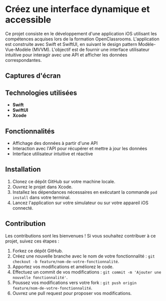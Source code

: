 
# Créez une interface dynamique et accessible

Ce projet consiste en le développement d'une application iOS utilisant les compétences acquises lors de la formation OpenClassrooms. L'application est construite avec Swift et SwiftUI, en suivant le design pattern Modèle-Vue-Modèle (MVVM). L'objectif est de fournir une interface utilisateur intuitive pour interagir avec une API et afficher les données correspondantes.

## Captures d'écran





## Technologies utilisées

- **Swift**
- **SwiftUI**
- **Xcode**

## Fonctionnalités

- Affichage des données à partir d'une API
- Interaction avec l'API pour récupérer et mettre à jour les données
- Interface utilisateur intuitive et réactive

## Installation

1. Clonez ce dépôt GitHub sur votre machine locale.
2. Ouvrez le projet dans Xcode.
3. Installez les dépendances nécessaires en exécutant la commande `pod install` dans votre terminal.
4. Lancez l'application sur votre simulateur ou sur votre appareil iOS connecté.

## Contribution

Les contributions sont les bienvenues ! Si vous souhaitez contribuer à ce projet, suivez ces étapes :

1. Forkez ce dépôt GitHub.
2. Créez une nouvelle branche avec le nom de votre fonctionnalité : `git checkout -b feature/nom-de-votre-fonctionnalité`.
3. Apportez vos modifications et améliorez le code.
4. Effectuez un commit de vos modifications : `git commit -m 'Ajouter une nouvelle fonctionnalité'`.
5. Poussez vos modifications vers votre fork : `git push origin feature/nom-de-votre-fonctionnalité`.
6. Ouvrez une pull request pour proposer vos modifications.

